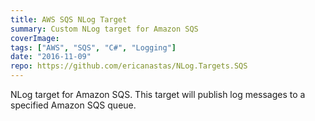 ```yaml
---
title: AWS SQS NLog Target
summary: Custom NLog target for Amazon SQS
coverImage:
tags: ["AWS", "SQS", "C#", "Logging"]
date: "2016-11-09"
repo: https://github.com/ericanastas/NLog.Targets.SQS
---
```


NLog target for Amazon SQS. This target will publish log messages to a specified Amazon SQS queue.
